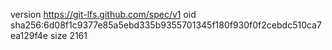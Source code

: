 version https://git-lfs.github.com/spec/v1
oid sha256:6d08f1c9377e85a5ebd335b9355701345f180f930f0f2cebdc510ca7ea129f4e
size 2161
